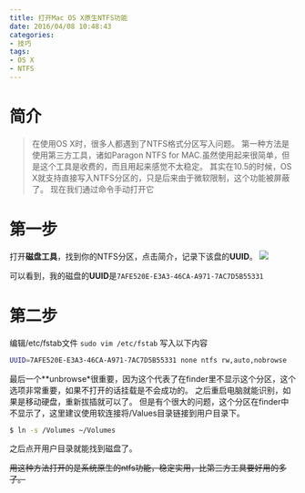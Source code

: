 ```yaml
---
title: 打开Mac OS X原生NTFS功能
date: 2016/04/08 10:48:43
categories:
- 技巧
tags:
- OS X
- NTFS
---
```

# 简介
>在使用OS X时，很多人都遇到了NTFS格式分区写入问题。
>第一种方法是使用第三方工具，诸如Paragon NTFS for MAC.虽然使用起来很简单，但是这个工具是收费的，而且用起来感觉不太稳定。
>其实在10.5的时候，OS X就支持直接写入NTFS分区的，只是后来由于微软限制，这个功能被屏蔽了。
>现在我们通过命令手动打开它
<!-- more -->

# 第一步
打开**磁盘工具**，找到你的NTFS分区，点击简介，记录下该盘的**UUID**。
![](https://o5iqfmxl6.qnssl.com/%E5%B1%8F%E5%B9%95%E5%BF%AB%E7%85%A7%202016-04-12%20%E4%B8%8A%E5%8D%8810.29.29.png)

可以看到，我的磁盘的**UUID**是`7AFE520E-E3A3-46CA-A971-7AC7D5B55331`

# 第二步
编辑/etc/fstab文件
`sudo vim /etc/fstab`
写入以下内容
``` Bash
UUID=7AFE520E-E3A3-46CA-A971-7AC7D5B55331 none ntfs rw,auto,nobrowse
```
最后一个**unbrowse*很重要，因为这个代表了在finder里不显示这个分区，这个选项非常重要，如果不打开的话挂载是不会成功的。
之后重启电脑就能识别，如果是移动硬盘，重新拔插就可以了。
但是有个很大的问题，这个分区在finder中不显示了，这里建议使用软连接将/Values目录链接到用户目录下。

``` Bash
$ ln -s /Volumes ~/Volumes
```

之后点开用户目录就能找到磁盘了。

~~用这种方法打开的是系统原生的ntfs功能，稳定实用，比第三方工具要好用的多了。~~

